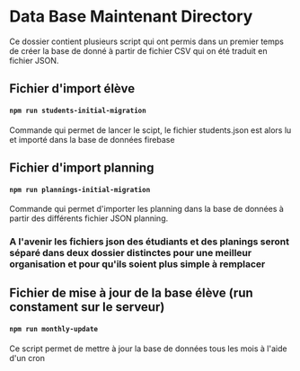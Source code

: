 # Data Base Maintenant Directory 

Ce dossier contient plusieurs script qui ont permis dans un premier temps de créer la base de donné à partir de fichier CSV qui on été traduit en fichier JSON.

## Fichier d'import élève

#### `npm run students-initial-migration`

Commande qui permet de lancer le scipt, le fichier students.json est alors lu et importé dans la base de données firebase

## Fichier d'import planning

#### `npm run plannings-initial-migration`

Commande qui permet d'importer les planning dans la base de données à partir des différents fichier JSON planning.

### A l'avenir les fichiers json des étudiants et des planings seront séparé dans deux dossier distinctes pour une meilleur organisation et pour qu'ils soient plus simple à remplacer

## Fichier de mise à jour de la base élève (run constament sur le serveur)

#### `npm run monthly-update`

Ce script permet de mettre à jour la base de données tous les mois à l'aide d'un cron